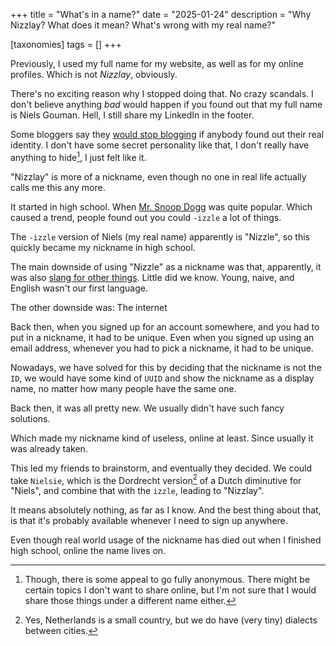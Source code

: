 +++
title = "What's in a name?"
date = "2025-01-24"
description = "Why Nizzlay? What does it mean? What's wrong with my real name?"

[taxonomies]
tags = []
+++

Previously, I used my full name for my website, as well as for my online profiles. Which is not *Nizzlay*, obviously.

There's no exciting reason why I stopped doing that. No crazy scandals. I don't believe anything *bad* would happen if you found out that my full name is Niels Gouman. Hell, I still share my LinkedIn in the footer. 

Some bloggers say they [would stop blogging](https://geldsnor.blogspot.com/) if anybody found out their real identity. I don't have some secret personality like that, I don't really have anything to hide[^1], I just felt like it.

"Nizzlay" is more of a nickname, even though no one in real life actually calls me this any more.

It started in high school. When [Mr. Snoop Dogg](https://nl.wikipedia.org/wiki/Snoop_Dogg) was quite popular. Which caused a trend, people found out you could `-izzle` a lot of things.

The `-izzle` version of Niels (my real name) apparently is "Nizzle", so this quickly became my nickname in high school.

The main downside of using "Nizzle" as a nickname was that, apparently, it was also [slang for other things](https://www.urbandictionary.com/define.php?term=nizzle). Little did we know. Young, naive, and English wasn't our first language.

The other downside was: The internet

Back then, when you signed up for an account somewhere, and you had to put in a nickname, it had to be unique. Even when you signed up using an email address, whenever you had to pick a nickname, it had to be unique.

Nowadays, we have solved for this by deciding that the nickname is not the `ID`, we would have some kind of `UUID` and show the nickname as a display name, no matter how many people have the same one.

Back then, it was all pretty new. We usually didn't have such fancy solutions.

Which made my nickname kind of useless, online at least. Since usually it was already taken.

This led my friends to brainstorm, and eventually they decided. We could take `Nielsie`, which is the Dordrecht version[^2] of a Dutch diminutive for "Niels", and combine that with the `izzle`, leading to "Nizzlay".

It means absolutely nothing, as far as I know. And the best thing about that, is that it's probably available whenever I need to sign up anywhere.

Even though real world usage of the nickname has died out when I finished high school, online the name lives on.

[^1]: Though, there is some appeal to go fully anonymous. There might be certain topics I don't want to share online, but I'm not sure that I would share those things under a different name either.
[^2]: Yes, Netherlands is a small country, but we do have (very tiny) dialects between cities.